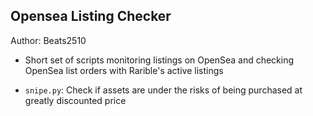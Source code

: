 ## Opensea Listing Checker

Author: Beats2510

- Short set of scripts monitoring listings on OpenSea and checking OpenSea list orders with Rarible's active listings

- `snipe.py`: Check if assets are under the risks of being purchased at greatly discounted price
